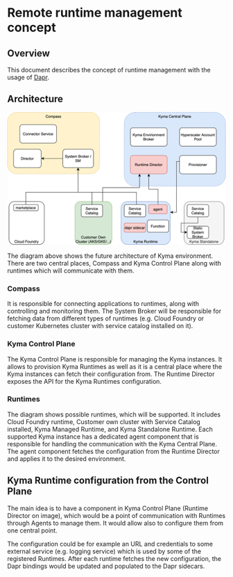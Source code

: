 # Remote runtime management concept

## Overview

This document describes the concept of runtime management with the usage of [Dapr](https://dapr.io).

## Architecture

![Concept image](assets/concept.png?raw=true "Concept")

The diagram above shows the future architecture of Kyma environment.
There are two central places, Compass and Kyma Control Plane along with runtimes which will communicate with them.

### Compass
It is responsible for connecting applications to runtimes, along with controlling and monitoring them.
The System Broker will be responsible for fetching data from different types of runtimes (e.g. Cloud Foundry or customer Kubernetes cluster with service catalog installed on it).  

### Kyma Control Plane
The Kyma Control Plane is responsible for managing the Kyma instances. It allows to provision Kyma Runtimes as well as it is a central place where the Kyma instances can fetch their configuration from. 
The Runtime Director exposes the API for the Kyma Runtimes configuration. 

### Runtimes
The diagram shows possible runtimes, which will be supported. It includes Cloud Foundry runtime, Customer own cluster with Service Catalog installed, Kyma Managed Runtime, and Kyma Standalone Runtime. 
Each supported Kyma instance has a dedicated agent component that is responsible for handling the communication with the Kyma Central Plane. The agent component fetches the configuration from the Runtime Director and applies it to the desired environment.

## Kyma Runtime configuration from the Control Plane
The main idea is to have a component in Kyma Control Plane (Runtime Director on image), which would be a point of communication with Runtimes through Agents to manage them. It would allow also to configure them from one central point.

The configuration could be for example an URL and credentials to some external service (e.g. logging service) which is used by some of the registered Runtimes. After each runtime fetches the new configuration, the Dapr bindings would be updated and populated to the Dapr sidecars.
